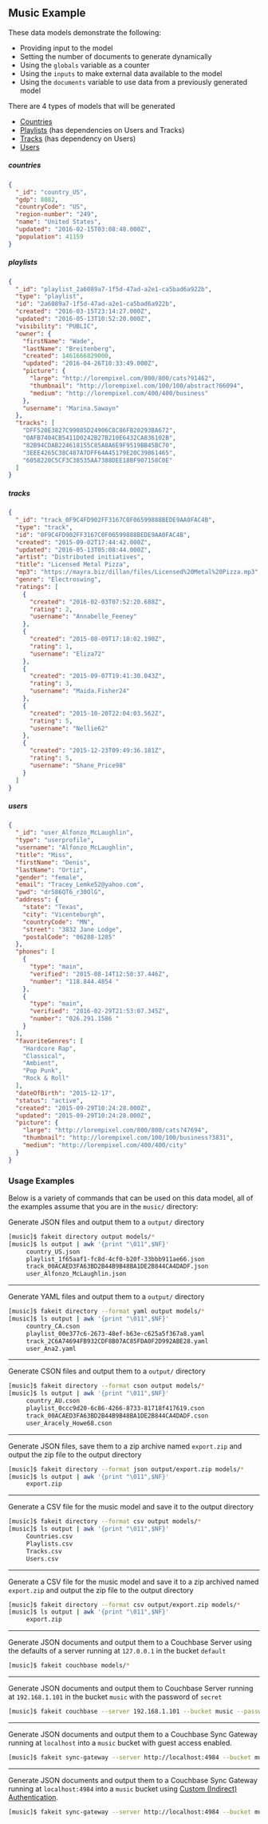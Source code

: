 ## Music Example

These data models demonstrate the following:

- Providing input to the model
- Setting the number of documents to generate dynamically
- Using the `globals` variable as a counter
- Using the `inputs` to make external data available to the model
- Using the `documents` variable to use data from a previously generated model

There are 4 types of models that will be generated

- [Countries](#countries)
- [Playlists](#playlists) (has dependencies on Users and Tracks)
- [Tracks](#tracks) (has dependency on Users)
- [Users](#users)

##### countries

```json
{
  "_id": "country_US",
  "gdp": 8082,
  "countryCode": "US",
  "region-number": "249",
  "name": "United States",
  "updated": "2016-02-15T03:08:48.000Z",
  "population": 41159
}
```

##### playlists

```json
{
  "_id": "playlist_2a6089a7-1f5d-47ad-a2e1-ca5bad6a922b",
  "type": "playlist",
  "id": "2a6089a7-1f5d-47ad-a2e1-ca5bad6a922b",
  "created": "2016-03-15T23:14:27.000Z",
  "updated": "2016-05-13T10:52:20.000Z",
  "visibility": "PUBLIC",
  "owner": {
    "firstName": "Wade",
    "lastName": "Breitenberg",
    "created": 1461666829000,
    "updated": "2016-04-26T10:33:49.000Z",
    "picture": {
      "large": "http://lorempixel.com/800/800/cats?91462",
      "thumbnail": "http://lorempixel.com/100/100/abstract?66094",
      "medium": "http://lorempixel.com/400/400/business"
    },
    "username": "Marina.Sawayn"
  },
  "tracks": [
    "DFF520E3827C99085D24906C8C86FB20293BA672",
    "0AFB7404CB5411D0242B27B210E6432CA836102B",
    "82B94CDAB224618155C85A8A6E9F9519BB45BC70",
    "3EEE4265C38C487A7DFF64A45179E20C39861465",
    "6058220C5CF3C38535AA7388DEE18BF907158C0E"
  ]
}
```
##### tracks

```json
{
  "_id": "track_0F9C4FD902FF3167C0F06599888BEDE9AA0FAC4B",
  "type": "track",
  "id": "0F9C4FD902FF3167C0F06599888BEDE9AA0FAC4B",
  "created": "2015-09-02T17:44:42.000Z",
  "updated": "2016-05-13T05:08:44.000Z",
  "artist": "Distributed initiatives",
  "title": "Licensed Metal Pizza",
  "mp3": "https://mayra.biz/dillan/files/Licensed%20Metal%20Pizza.mp3",
  "genre": "Electroswing",
  "ratings": [
    {
      "created": "2016-02-03T07:52:20.688Z",
      "rating": 2,
      "username": "Annabelle_Feeney"
    },
    {
      "created": "2015-08-09T17:18:02.190Z",
      "rating": 1,
      "username": "Eliza72"
    },
    {
      "created": "2015-09-07T19:41:30.043Z",
      "rating": 3,
      "username": "Maida.Fisher24"
    },
    {
      "created": "2015-10-20T22:04:03.562Z",
      "rating": 5,
      "username": "Nellie62"
    },
    {
      "created": "2015-12-23T09:49:36.181Z",
      "rating": 5,
      "username": "Shane_Price98"
    }
  ]
}
```

##### users

```json
{
  "_id": "user_Alfonzo_McLaughlin",
  "type": "userprofile",
  "username": "Alfonzo_McLaughlin",
  "title": "Miss",
  "firstName": "Denis",
  "lastName": "Ortiz",
  "gender": "female",
  "email": "Tracey_Lemke52@yahoo.com",
  "pwd": "dr586QT6_r30OlG",
  "address": {
    "state": "Texas",
    "city": "Vicenteburgh",
    "countryCode": "MN",
    "street": "3832 Jane Lodge",
    "postalCode": "06288-1285"
  },
  "phones": [
    {
      "type": "main",
      "verified": "2015-08-14T12:50:37.446Z",
      "number": "118.844.4854 "
    },
    {
      "type": "main",
      "verified": "2016-02-29T21:53:07.345Z",
      "number": "026.291.1586 "
    }
  ],
  "favoriteGenres": [
    "Hardcore Rap",
    "Classical",
    "Ambient",
    "Pop Punk",
    "Rock & Roll"
  ],
  "dateOfBirth": "2015-12-17",
  "status": "active",
  "created": "2015-09-29T10:24:28.000Z",
  "updated": "2015-09-29T10:24:28.000Z",
  "picture": {
    "large": "http://lorempixel.com/800/800/cats?47694",
    "thumbnail": "http://lorempixel.com/100/100/business?3831",
    "medium": "http://lorempixel.com/400/400/city"
  }
}
```

### Usage Examples

Below is a variety of commands that can be used on this data model, all of the examples assume that you are in the `music/` directory:

Generate JSON files and output them to a `output/` directory

```bash
[music]$ fakeit directory output models/*
[music]$ ls output | awk '{print "\011",$NF}'
	 country_US.json
	 playlist_1f65aaf1-fc8d-4cf0-b20f-33bbb911ae66.json
	 track_00ACAED3FA63BD2B44B9B48BA1DE2B844CA4DADF.json
	 user_Alfonzo_McLaughlin.json
```

---

Generate YAML files and output them to a `output/` directory

```bash
[music]$ fakeit directory --format yaml output models/*
[music]$ ls output | awk '{print "\011",$NF}'
	 country_CA.cson
	 playlist_00e377c6-2673-48ef-b63e-c625a5f367a8.yaml
	 track_2C6A74694FB932CDF8B07AC85FDA0F2D992ABE28.yaml
	 user_Ana2.yaml
```

---

Generate CSON files and output them to a `output/` directory

```bash
[music]$ fakeit directory --format cson output models/*
[music]$ ls output | awk '{print "\011",$NF}'
	 country_AU.cson
	 playlist_0ccc9d20-6c86-4266-8733-81718f417619.cson
	 track_00ACAED3FA63BD2B44B9B48BA1DE2B844CA4DADF.cson
	 user_Aracely_Howe68.cson
```

---

Generate JSON files, save them to a zip archive named `export.zip` and output the zip file to the output directory

```bash
[music]$ fakeit directory --format json output/export.zip models/*
[music]$ ls output | awk '{print "\011",$NF}'
	 export.zip
```

---

Generate a CSV file for the music model and save it to the output directory

```bash
[music]$ fakeit directory --format csv output models/*
[music]$ ls output | awk '{print "\011",$NF}'
	 Countries.csv
	 Playlists.csv
	 Tracks.csv
	 Users.csv
```

---

Generate a CSV file for the music model and save it to a zip archived named `export.zip` and output the zip file to the output directory

```bash
[music]$ fakeit directory --format csv output/export.zip models/*
[music]$ ls output | awk '{print "\011",$NF}'
	 export.zip
```

---

Generate JSON documents and output them to a Couchbase Server using the defaults of a server running at `127.0.0.1` in the bucket `default`

```bash
[music]$ fakeit couchbase models/*
```

---

Generate JSON documents and output them to Couchbase Server running at `192.168.1.101` in the bucket `music` with the password of `secret`

```bash
[music]$ fakeit couchbase --server 192.168.1.101 --bucket music --password secret models/*
```

---

Generate JSON documents and output them to a Couchbase Sync Gateway running at `localhost` into a `music` bucket with guest access enabled.

```bash
[music]$ fakeit sync-gateway --server http://localhost:4984 --bucket music models/*
```

---

Generate JSON documents and output them to a Couchbase Sync Gateway running at `localhost:4984` into a `music` bucket using [Custom (Indirect) Authentication](http://developer.couchbase.com/documentation/mobile/current/develop/guides/sync-gateway/administering-sync-gateway/authenticating-users/index.html).

```bash
[music]$ fakeit sync-gateway --server http://localhost:4984 --bucket music  --username jdoe --password supersecret models/*
```